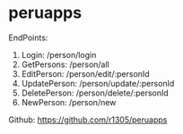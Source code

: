 # peruapps

EndPoints:
1. Login: /person/login
2. GetPersons: /person/all
3. EditPerson: /person/edit/:personId
4. UpdatePerson: /person/update/:personId
5. DeletePerson: /person/delete/:personId
6. NewPerson: /person/new

Github:
https://github.com/r1305/peruapps
